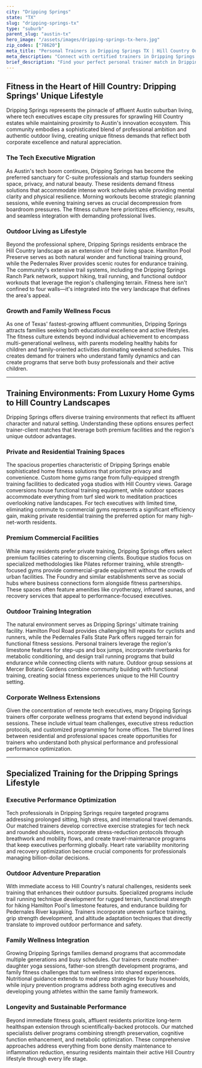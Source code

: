 ```yaml
---
city: "Dripping Springs"
state: "TX"
slug: "dripping-springs-tx"
type: "suburb"
parent_slug: "austin-tx"
hero_image: "/assets/images/dripping-springs-tx-hero.jpg"
zip_codes: ["78620"]
meta_title: "Personal Trainers in Dripping Springs TX | Hill Country Outdoor & Rural Fitness"
meta_description: "Connect with certified trainers in Dripping Springs. Specialists in custom home gyms, outdoor endurance, and rural lifestyle wellness."
brief_description: "Find your perfect personal trainer match in Dripping Springs, the gateway to Hill Country luxury living. Our exclusive service connects busy tech executives, outdoor enthusiasts, and growing families with certified trainers who understand the unique demands of affluent Austin suburb life. Whether you prefer private home gym sessions, outdoor workouts at Hamilton Pool Preserve, or specialized programs for tech worker posture correction, we match you with professionals who align with your lifestyle goals. Stop searching and start transforming with personalized fitness solutions designed for Dripping Springs' active, success-driven community. Book your match today and experience fitness tailored to Hill Country living."
---
```

## Fitness in the Heart of Hill Country: Dripping Springs' Unique Lifestyle

Dripping Springs represents the pinnacle of affluent Austin suburban living, where tech executives escape city pressures for sprawling Hill Country estates while maintaining proximity to Austin's innovation ecosystem. This community embodies a sophisticated blend of professional ambition and authentic outdoor living, creating unique fitness demands that reflect both corporate excellence and natural appreciation.

### The Tech Executive Migration

As Austin's tech boom continues, Dripping Springs has become the preferred sanctuary for C-suite professionals and startup founders seeking space, privacy, and natural beauty. These residents demand fitness solutions that accommodate intense work schedules while providing mental clarity and physical resilience. Morning workouts become strategic planning sessions, while evening training serves as crucial decompression from boardroom pressures. The fitness culture here prioritizes efficiency, results, and seamless integration with demanding professional lives.

### Outdoor Living as Lifestyle

Beyond the professional sphere, Dripping Springs residents embrace the Hill Country landscape as an extension of their living space. Hamilton Pool Preserve serves as both natural wonder and functional training ground, while the Pedernales River provides scenic routes for endurance training. The community's extensive trail systems, including the Dripping Springs Ranch Park network, support hiking, trail running, and functional outdoor workouts that leverage the region's challenging terrain. Fitness here isn't confined to four walls—it's integrated into the very landscape that defines the area's appeal.

### Growth and Family Wellness Focus

As one of Texas' fastest-growing affluent communities, Dripping Springs attracts families seeking both educational excellence and active lifestyles. The fitness culture extends beyond individual achievement to encompass multi-generational wellness, with parents modeling healthy habits for children and family-oriented activities dominating weekend schedules. This creates demand for trainers who understand family dynamics and can create programs that serve both busy professionals and their active children.

---

## Training Environments: From Luxury Home Gyms to Hill Country Landscapes

Dripping Springs offers diverse training environments that reflect its affluent character and natural setting. Understanding these options ensures perfect trainer-client matches that leverage both premium facilities and the region's unique outdoor advantages.

### Private and Residential Training Spaces

The spacious properties characteristic of Dripping Springs enable sophisticated home fitness solutions that prioritize privacy and convenience. Custom home gyms range from fully-equipped strength training facilities to dedicated yoga studios with Hill Country views. Garage conversions house functional training equipment, while outdoor spaces accommodate everything from turf sled work to meditation practices overlooking native landscapes. For tech executives with limited time, eliminating commute to commercial gyms represents a significant efficiency gain, making private residential training the preferred option for many high-net-worth residents.

### Premium Commercial Facilities

While many residents prefer private training, Dripping Springs offers select premium facilities catering to discerning clients. Boutique studios focus on specialized methodologies like Pilates reformer training, while strength-focused gyms provide commercial-grade equipment without the crowds of urban facilities. The Foundry and similar establishments serve as social hubs where business connections form alongside fitness partnerships. These spaces often feature amenities like cryotherapy, infrared saunas, and recovery services that appeal to performance-focused executives.

### Outdoor Training Integration

The natural environment serves as Dripping Springs' ultimate training facility. Hamilton Pool Road provides challenging hill repeats for cyclists and runners, while the Pedernales Falls State Park offers rugged terrain for functional fitness sessions. Personal trainers leverage the region's limestone features for step-ups and box jumps, incorporate riverbanks for metabolic conditioning, and design trail running programs that build endurance while connecting clients with nature. Outdoor group sessions at Mercer Botanic Gardens combine community building with functional training, creating social fitness experiences unique to the Hill Country setting.

### Corporate Wellness Extensions

Given the concentration of remote tech executives, many Dripping Springs trainers offer corporate wellness programs that extend beyond individual sessions. These include virtual team challenges, executive stress reduction protocols, and customized programming for home offices. The blurred lines between residential and professional spaces create opportunities for trainers who understand both physical performance and professional performance optimization.

---

## Specialized Training for the Dripping Springs Lifestyle

### Executive Performance Optimization

Tech professionals in Dripping Springs require targeted programs addressing prolonged sitting, high stress, and international travel demands. Our matched trainers develop corrective exercise strategies for tech neck and rounded shoulders, incorporate stress-reduction protocols through breathwork and mobility flows, and create travel-maintenance programs that keep executives performing globally. Heart rate variability monitoring and recovery optimization become crucial components for professionals managing billion-dollar decisions.

### Outdoor Adventure Preparation

With immediate access to Hill Country's natural challenges, residents seek training that enhances their outdoor pursuits. Specialized programs include trail running technique development for rugged terrain, functional strength for hiking Hamilton Pool's limestone features, and endurance building for Pedernales River kayaking. Trainers incorporate uneven surface training, grip strength development, and altitude adaptation techniques that directly translate to improved outdoor performance and safety.

### Family Wellness Integration

Growing Dripping Springs families demand programs that accommodate multiple generations and busy schedules. Our trainers create mother-daughter yoga sessions, father-son strength development programs, and family fitness challenges that turn wellness into shared experiences. Nutritional guidance extends to meal prep strategies for busy households, while injury prevention programs address both aging executives and developing young athletes within the same family framework.

### Longevity and Sustainable Performance

Beyond immediate fitness goals, affluent residents prioritize long-term healthspan extension through scientifically-backed protocols. Our matched specialists deliver programs combining strength preservation, cognitive function enhancement, and metabolic optimization. These comprehensive approaches address everything from bone density maintenance to inflammation reduction, ensuring residents maintain their active Hill Country lifestyle through every life stage.